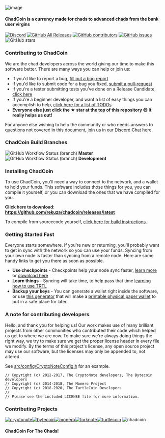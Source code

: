 ![image](https://cdn.discordapp.com/attachments/735046515982073949/790150915315204096/PicsArt_12-20-01.25.23.png)

#### ChadCoin is a currency made for chads to advanced chads from the bank user virgins

[![Discord](https://img.shields.io/discord/388915017187328002?label=ChadCoin%20Discord)](https://discord.gg/QVMsYcrvug) [![GitHub All Releases](https://img.shields.io/github/downloads/rekuza/chadcoin/total?label=Downloads)](https://github.com/rekuza/chadcoin/releases/latest) [![GitHub contributors](https://img.shields.io/github/contributors-anon/rekuza/chadcoin?label=Contributors)](https://github.com/rekuza/chadcoin/graphs/contributors) [![GitHub issues](https://img.shields.io/github/issues/rekuza/chadcoin?label=Issues)](https://github.com/rekuza/chadcoin/issues) ![GitHub stars](https://img.shields.io/github/stars/rekuza/chadcoin?label=Github%20Stars)

### Contributing to ChadCoin

We are the chad developers across the world giving our time to make this software better. There are many ways you can help or join us:

-   If you'd like to report a bug, [fill out a bug report](https://github.com/rekuza/chadcoin/issues/new?template=bug_report.md)
-   If you'd like to submit code for a bug you fixed, [submit a pull-request](https://github.com/rekuza/chadcoin/compare)
-   If you're a tester submitting tests you've done on a Release Candidate, [click here](https://github.com/rekuza/chadcoin/issues/new?template=release-candidate.md)
-   If you're a beginner developer, and want a list of easy things you can accomplish to help, [click here for a list of TODOs](https://github.com/rekuza/chadcoin/labels/GOOD%20FIRST%20ISSUE)
-   **Everyone else just click the ★ star at the top of this repository 😊 It really helps us out!**

For anyone else wishing to help the community or who needs answers to questions not covered in this document, join us in our [Discord Chat](https://discord.gg/QVMsYcrvug) here.

### ChadCoin Build Branches

![GitHub Workflow Status (branch)](https://img.shields.io/github/workflow/status/rekuza/chadcoin/Build/master) **Master**
![GitHub Workflow Status (branch)](https://img.shields.io/github/workflow/status/rekuza/chadcoin/Build/development) **Development**

### Installing ChadCoin

To use ChadCoin, you'll need a way to connect to the network, and a wallet to hold your funds. This software includes those things for you, you can compile it yourself, or you can download the ones that we have compiled for you.

**Click here to download: https://github.com/rekuza/chadcoin/releases/latest**

To compile from sourcecode yourself, [click here for build instructions](https://github.com/rekuza/chadcoin/blob/development/COMPILE.md).

### Getting Started Fast

Everyone starts somewhere. If you're new or returning, you'll probably want to get in sync with the network so you can use your funds. Syncing from your own node is faster than syncing from a remote node. Here are some handy links to get you there as soon as possible.

-   **Use checkpoints** - Checkpoints help your node sync faster, [learn more](http://checkpoints.turtlecoin.lol/use.html) or [download here](http://checkpoints.turtlecoin.lol)
-   **Learn things** - Syncing will take time, to help pass that time [learning how to use TRTL](https://docs.turtlecoin.lol/)
-   **Backup your keys** - You can generate a wallet right inside the software, or use [this generator](https://turtlecoin.lol/wallet/) that will make a [printable physical paper wallet](https://docs.turtlecoin.lol/guides/wallets/making-a-wallet) to put in a safe place for later.

### A note for contributing developers

Hello, and thank you for helping us! Our work makes use of many brilliant projects from other communities who contributed their code which helped us get to where we are now. To make sure we're always doing things the right way, we try to make sure we get the proper license header in every file we modify. By the terms of this project's license, any open source project may use our software, but the licenses may only be appended to, not altered. 

See [src/config/CryptoNoteConfig.h](https://github.com/turtlecoin/turtlecoin/commit/28cfef2575f2d767f6e512f2a4017adbf44e610e) for an example.

```
// Copyright (c) 2012-2017, The CryptoNote developers, The Bytecoin developers
// Copyright (c) 2014-2018, The Monero Project
// Copyright (c) 2018-2020, The TurtleCoin Developers
//
// Please see the included LICENSE file for more information.
```

### Contributing Projects

[![cryptonote](https://user-images.githubusercontent.com/34389545/72484723-d84bf700-37ca-11ea-812e-e24cd7bf9fca.png)](https://cryptonote.org/)[![bytecoin](https://user-images.githubusercontent.com/34389545/72484467-ef3e1980-37c9-11ea-903d-3d1266e9c4c2.png)](https://bytecoin.org/)[![monero](https://user-images.githubusercontent.com/34389545/72484448-e0576700-37c9-11ea-934a-15a7d9231709.png)](https://web.getmonero.org/)[![forknote](https://user-images.githubusercontent.com/34389545/72484430-d59cd200-37c9-11ea-8529-e06ae2426dca.png)](http://forknote.net/)[![turtlecoin](https://user-images.githubusercontent.com/34389545/72484404-c0c03e80-37c9-11ea-8754-0b5a8e797965.png)](https://turtlecoin.lol)
![chadcoin](https://cdn.discordapp.com/attachments/735046515982073949/790150915315204096/PicsArt_12-20-01.25.23.png)
#### ChadCoin For The Chads!

